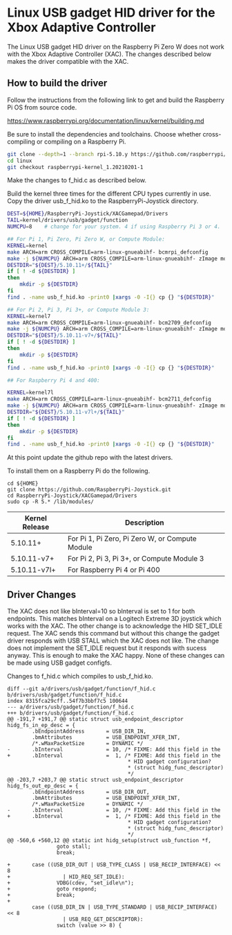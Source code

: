 # Linux USB gadget HID driver for the Xbox Adaptive Controller

The Linux USB gadget HID driver on the Raspberry Pi Zero W does not work
with the Xbox Adaptive Controller (XAC). The changes described below
makes the driver compatible with the XAC.

## How to build the driver
Follow the instructions from the following link to get and build the
Raspberry Pi OS from source code.

https://www.raspberrypi.org/documentation/linux/kernel/building.md

Be sure to install the dependencies and toolchains. Choose whether
cross-compiling or compiling on a Raspberry Pi.

```bash
git clone --depth=1 --branch rpi-5.10.y https://github.com/raspberrypi/linux
cd linux
git checkout raspberrypi-kernel_1.20210201-1
```

Make the changes to f_hid.c as described below.

Build the kernel three times for the different CPU types currently in use.
Copy the driver usb_f_hid.ko to the RaspberryPi-Joystick directory.

```bash
DEST=${HOME}/RaspberryPi-Joystick/XACGamepad/Drivers
TAIL=kernel/drivers/usb/gadget/function
NUMCPU=8    # change for your system. 4 if using Raspberry Pi 3 or 4.

## For Pi 1, Pi Zero, Pi Zero W, or Compute Module:
KERNEL=kernel
make ARCH=arm CROSS_COMPILE=arm-linux-gnueabihf- bcmrpi_defconfig
make -j ${NUMCPU} ARCH=arm CROSS_COMPILE=arm-linux-gnueabihf- zImage modules dtbs
DESTDIR="${DEST}/5.10.11+/${TAIL}"
if [ ! -d ${DESTDIR} ]
then
    mkdir -p ${DESTDIR}
fi
find . -name usb_f_hid.ko -print0 |xargs -0 -I{} cp {} "${DESTDIR}"

## For Pi 2, Pi 3, Pi 3+, or Compute Module 3:
KERNEL=kernel7
make ARCH=arm CROSS_COMPILE=arm-linux-gnueabihf- bcm2709_defconfig
make -j ${NUMCPU} ARCH=arm CROSS_COMPILE=arm-linux-gnueabihf- zImage modules dtbs
DESTDIR="${DEST}/5.10.11-v7+/${TAIL}"
if [ ! -d ${DESTDIR} ]
then
    mkdir -p ${DESTDIR}
fi
find . -name usb_f_hid.ko -print0 |xargs -0 -I{} cp {} "${DESTDIR}"

## For Raspberry Pi 4 and 400:

KERNEL=kernel7l
make ARCH=arm CROSS_COMPILE=arm-linux-gnueabihf- bcm2711_defconfig
make -j ${NUMCPU} ARCH=arm CROSS_COMPILE=arm-linux-gnueabihf- zImage modules dtbs
DESTDIR="${DEST}/5.10.11-v7l+/${TAIL}"
if [ ! -d ${DESTDIR} ]
then
    mkdir -p ${DESTDIR}
fi
find . -name usb_f_hid.ko -print0 |xargs -0 -I{} cp {} "${DESTDIR}"
```

At this point update the github repo with the latest drivers.

To install them on a Raspberry Pi do the following.

```
cd ${HOME}
git clone https://github.com/RaspberryPi-Joystick.git
cd RaspberryPi-Joystick/XACGamepad/Drivers
sudo cp -R 5.* /lib/modules/
```

Kernel Release|Description
------------|-------------------------------------------------
5.10.11+    |For Pi 1, Pi Zero, Pi Zero W, or Compute Module
5.10.11-v7+ |For Pi 2, Pi 3, Pi 3+, or Compute Module 3
5.10.11-v7l+|For Raspberry Pi 4 or Pi 400


## Driver Changes

The XAC does not like bInterval=10 so bInterval is set to 1 for both endpoints.
This matches bInterval on a Logitech Extreme 3D joystick which works with the
XAC. The other change is to acknowledge the HID SET_IDLE request. The XAC
sends this command but without this change the gadget driver responds with USB
STALL which the XAC does not like. The change does not implement the SET_IDLE
request but it responds with sucess anyway. This is enough to make the XAC
happy. None of these changes can be made using USB gadget configfs.

Changes to f_hid.c which compiles to usb_f_hid.ko.

```
diff --git a/drivers/usb/gadget/function/f_hid.c b/drivers/usb/gadget/function/f_hid.c
index 8315fca29cff..54f7b3bbf7c5 100644
--- a/drivers/usb/gadget/function/f_hid.c
+++ b/drivers/usb/gadget/function/f_hid.c
@@ -191,7 +191,7 @@ static struct usb_endpoint_descriptor hidg_fs_in_ep_desc = {
        .bEndpointAddress       = USB_DIR_IN,
        .bmAttributes           = USB_ENDPOINT_XFER_INT,
        /*.wMaxPacketSize       = DYNAMIC */
-       .bInterval              = 10, /* FIXME: Add this field in the
+       .bInterval              =  1, /* FIXME: Add this field in the
                                       * HID gadget configuration?
                                       * (struct hidg_func_descriptor)
                                       */
@@ -203,7 +203,7 @@ static struct usb_endpoint_descriptor hidg_fs_out_ep_desc = {
        .bEndpointAddress       = USB_DIR_OUT,
        .bmAttributes           = USB_ENDPOINT_XFER_INT,
        /*.wMaxPacketSize       = DYNAMIC */
-       .bInterval              = 10, /* FIXME: Add this field in the
+       .bInterval              =  1, /* FIXME: Add this field in the
                                       * HID gadget configuration?
                                       * (struct hidg_func_descriptor)
                                       */
@@ -560,6 +560,12 @@ static int hidg_setup(struct usb_function *f,
                goto stall;
                break;

+       case ((USB_DIR_OUT | USB_TYPE_CLASS | USB_RECIP_INTERFACE) << 8
+                 | HID_REQ_SET_IDLE):
+               VDBG(cdev, "set_idle\n");
+               goto respond;
+               break;
+
        case ((USB_DIR_IN | USB_TYPE_STANDARD | USB_RECIP_INTERFACE) << 8
                  | USB_REQ_GET_DESCRIPTOR):
                switch (value >> 8) {
```
